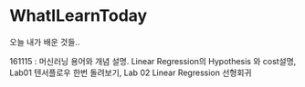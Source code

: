 # WhatILearnToday
오늘 내가 배운 것들..

161115 : 머신러닝 용어와 개념 설명.
Linear Regression의 Hypothesis 와 cost설명,
Lab01 텐서플로우 한번 돌려보기, Lab 02 Linear Regression 선형회귀
